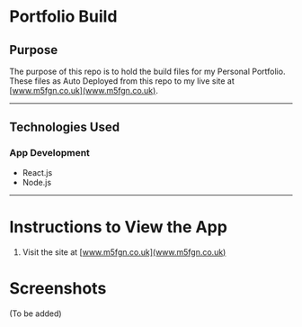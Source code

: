 # Portfolio Build

## Purpose
The purpose of this repo is to hold the build files for my Personal Portfolio. These files as Auto Deployed from this repo to my live site at [www.m5fgn.co.uk](www.m5fgn.co.uk).

---

## Technologies Used

### App Development
* React.js
* Node.js

---

# Instructions to View the App

1. Visit the site at [www.m5fgn.co.uk](www.m5fgn.co.uk)

# Screenshots
(To be added)
